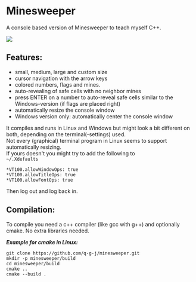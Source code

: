 # Minesweeper

A console based version of Minesweeper to teach myself C++.

![](https://github.com/q-g-j/minesweeper/blob/master/images/game_small.jpg?raw=true)

## Features:
- small, medium, large and custom size
- cursor navigation with the arrow keys
- colored numbers, flags and mines.
- auto-revealing of safe cells with no neighbor
 mines
- press ENTER on a number to auto-reveal safe cells similar to the Windows-version (if flags are placed right)
- automatically resize the console window
- Windows version only: automatically center the console window

It compiles and runs in Linux and Windows but might look a bit different on both, depending on the terminal(-settings) used.<br/>
Not every (graphical) terminal program in Linux seems to support automatically resizing. <br/>
If yours doesn't you might try to add the following to<br/>
```~/.Xdefaults```<br/>
```
*VT100.allowWindowOps: true
*VT100.allowTitleOps: true
*VT100.allowFontOps: true
```
Then log out and log back in.

## Compilation:

To compile you need a c++ compiler (like gcc with g++) and optionally cmake. No extra libraries needed.


***Example for cmake in Linux:***

```
git clone https://github.com/q-g-j/minesweeper.git
mkdir -p minesweeper/build
cd minesweeper/build
cmake ..
cmake --build .
```
